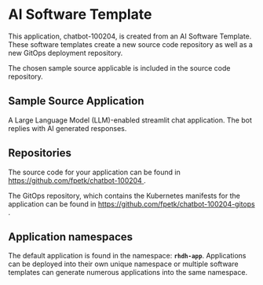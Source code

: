 # AI Software Template

This application, chatbot-100204, is created from an AI Software Template. These software templates create a new source code repository as well as a new GitOps deployment repository.

The chosen sample source applicable is included in the source code repository.

## Sample Source Application

A Large Language Model (LLM)-enabled streamlit chat application. The bot replies with AI generated responses.

## Repositories

The source code for your application can be found in [https://github.com/fpetk/chatbot-100204 ](https://github.com/fpetk/chatbot-100204 ).
 
The GitOps repository, which contains the Kubernetes manifests for the application can be found in 
[https://github.com/fpetk/chatbot-100204-gitops ](https://github.com/fpetk/chatbot-100204-gitops ). 

## Application namespaces 

The default application is found in the namespace: **`rhdh-app`**. Applications can be deployed into their own unique namespace or multiple software templates can generate numerous applications into the same namespace.
